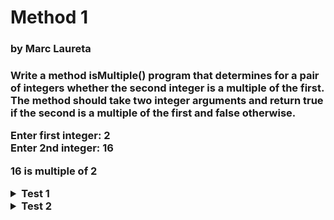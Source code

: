 <h1>Method 1</h1>
<h3>by Marc Laureta<h3>

Write a method isMultiple() program that determines for a pair of integers whether the second integer is a multiple of the first. The method should take two integer arguments and return true if the second is a multiple of the first and false otherwise.

Enter first integer: 2\
Enter 2nd integer: 16

16 is multiple of 2

<details>
    <summary>Test 1</summary>
    
    Enter First integer: 2
    Enter Second integer: 16
    
    16 is multiple of 2
</details>
<details>
    <summary>Test 2</summary>
    
    Enter First integer: 2
    Enter Second integer: 15
    
    15 is not multiple of 2
</details>